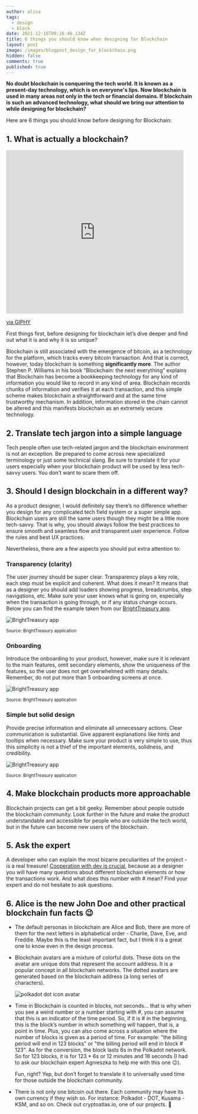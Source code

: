 ```yaml
---
author: alisa
tags:
  - design
  - block
date: 2021-12-16T09:16:48.134Z
title: 6 things you should know when designing for Blockchain
layout: post
image: /images/blogpost_design_for_blockchain.png
hidden: false
comments: true
published: true
---
```

**No doubt blockchain is conquering the tech world. It is known as a present-day technology, which is on everyone's lips. Now blockchain is used in many areas not only in the tech or financial domains. If blockchain is such an advanced technology, what should we bring our attention to while designing for blockchain?**

Here are 6 things you should know before designing for Blockchain:

## 1. What is actually a blockchain?

<iframe src="https://giphy.com/embed/8LCJTIatQun21WXGFZ" width="480" height="441" frameBorder="0" class="giphy-embed" allowFullScreen></iframe><p><a href="https://giphy.com/gifs/8LCJTIatQun21WXGFZ">via GIPHY</a></p>

First things first, before designing for blockchain let’s dive deeper and find out what it is and why it is so unique? 

Blockchain is still associated with the emergence of bitcoin, as a technology for the platform, which tracks every bitcoin transaction. And that is correct, however, today blockchain is something **significantly more**. The author Stephen P. Williams in his book “Blockchain: the next everything” explains that Blockchain has become a bookkeeping technology for any kind of information you would like to record in any kind of area. Blockchain records chunks of information and verifies it at each transaction, and this simple scheme makes blockchain a straightforward and at the same time trustworthy mechanism. In addition, information stored in the chain cannot be altered and this manifests blockchain as an extremely secure technology.

## 2. Translate tech jargon into a simple language

Tech people often use tech-related jargon and the blockchain environment is not an exception. Be prepared to come across new specialized terminology or just some technical slang. Be sure to translate it for your users especially when your blockchain product will be used by less tech-savvy users. You don’t want to scare them off. 

## 3. Should I design blockchain in a different way?

As a product designer, I would definitely say there’s no difference whether you design for any complicated tech field system or a super simple app. Blockchain users are still the same users though they might be a little more tech-savvy. That is why, you should always follow the best practices to ensure smooth and seamless flow and transparent user experience. Follow the rules and best UX practices.

Nevertheless, there are a few aspects you should put extra attention to:

### Transparency (clarity)

The user journey should be super clear. Transparency plays a key role, each step must be explicit and coherent. What does it mean? It means that as a designer you should add loaders showing progress, breadcrumbs, step navigations, etc. Make sure your user knows what is going on, especially when the transaction is going through, or if any status change occurs. Below you can find the example taken from our [BrightTreasury app](https://brightinventions.pl/projects/bright-treasury/). 

![BrightTreasury app](/images/bright_treasury_mockup.png)

<sub>Source: BrightTreasury application</sub>

### Onboarding

Introduce the onboarding to your product, however, make sure it is relevant to the main features, omit secondary elements, show the uniqueness of the features, so the user does not get overwhelmed with many details. Remember, do not put more than 5 onboarding screens at once.

![BrightTreasury app](/images/bright_treasury_onboarding.png)

<sub>Source: BrightTreasury application</sub>

### Simple but solid design

Provide precise information and eliminate all unnecessary actions. Clear communication is substantial. Give apparent explanations like hints and tooltips when necessary. Make sure your product is very simple to use, thus this simplicity is not a thief of the important elements, solidness, and credibility. 

![BrightTreasury app](/images/bright_treasury_design.png)

<sub>Source: BrightTreasury application</sub>

## 4. Make blockchain products more approachable

Blockchain projects can get a bit geeky. Remember about people outside the blockchain community. Look further in the future and make the product understandable and accessible for people who are outside the tech world, but in the future can become new users of the blockchain.

## 5. Ask the expert

A developer who can explain the most bizarre peculiarities of the project - is a real treasure! [Cooperation with dev is crucial](https://brightinventions.pl/blog/successful-designer-developer-collaboration-in-mvp-work-environment/), because as a designer you will have many questions about different blockchain elements or how the transactions work. And what does this number with # mean? Find your expert and do not hesitate to ask questions.

## 6. Alice is the new John Doe and other practical blockchain fun facts 😉

* The default personas in blockchain are Alice and Bob, there are more of them for the next letters in alphabetical order - Charlie, Dave, Eve, and Freddie. Maybe this is the least important fact, but I think it is a great one to know even in the design process. 
* Blockchain avatars are a mixture of colorful dots. These dots on the avatar are unique dots that represent the account address. It is a popular concept in all blockchain networks. The dotted avatars are generated based on the blockchain address (a long series of characters).

  ![polkadot dot icon avatar](/images/polkadot_avatar.png)
* Time in Blockchain is counted in blocks, not seconds… that is why when you see a weird number or a number starting with #, you can assume that this is an indicator of the time period. So, if it is # in the beginning, this is the block’s number in which something will happen, that is, a point in time. Plus, you can also come across a situation where the number of blocks is given as a period of time. For example: "the billing period will end in 123 blocks" or "the billing period will end in block # 123". As for the conversion, the block lasts 6s in the Polkadot network. So for 123 blocks, it is for 123 * 6s or 12 minutes and 18 seconds  (I had to ask our blockchain expert Agnieszka to help me with this one 😉). 

  Fun, right? Yep, but don’t forget to translate it to universally used time for those outside the blockchain community.
* There is not only one bitcoin out there. Each community may have its own currency if they wish so. For instance: Polkadot - DOT, Kusama - KSM, and so on. Check out cryptoatlas.io, one of our projects. 🙂